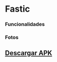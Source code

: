 # Fastic

### Funcionalidades

### Fotos

## [Descargar APK](https://github.com/Veruwu/proyecto/releases/tag/v1.0.1)
